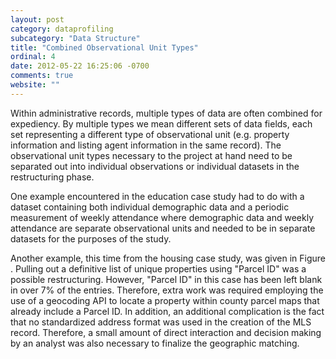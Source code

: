 ```yaml
---
layout: post
category: dataprofiling
subcategory: "Data Structure"
title: "Combined Observational Unit Types"
ordinal: 4
date: 2012-05-22 16:25:06 -0700
comments: true
website: ""
---
```

Within administrative records, multiple types of data are often combined for expediency. By multiple types we mean different sets of data fields, each set representing a different type of observational unit (e.g. property information and listing agent information in the same record). The observational unit types necessary to the project at hand need to be separated out into individual observations or individual datasets in the restructuring phase.

One example encountered in the education case study had to do with a dataset containing both individual demographic data and a periodic measurement of weekly attendance where demographic data and weekly attendance are separate observational units and needed to be in separate datasets for the purposes of the study.

Another example, this time from the housing case study, was given in Figure . Pulling out a definitive list of unique properties using "Parcel ID" was a possible restructuring. However, "Parcel ID" in this case has been left blank in over 7\% of the entries. Therefore, extra work was required employing the use of a geocoding API to locate a property within county parcel maps that already include a Parcel ID. In addition, an additional complication is the fact that no standardized address format was used in the creation of the MLS record. Therefore, a small amount of direct interaction and decision making by an analyst was also necessary to finalize the geographic matching.
